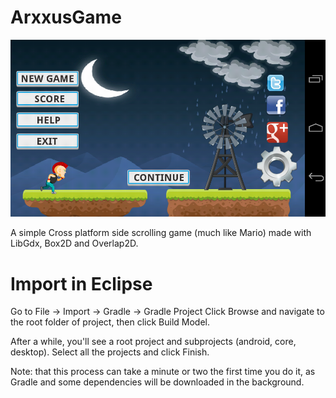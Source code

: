 # ArxxusGame

![image](https://raw.githubusercontent.com/wasimbeniwale/screenshots/master/1%20(2).png)

A simple Cross platform side scrolling game (much like Mario) made with LibGdx, Box2D and Overlap2D.

# Import in Eclipse
Go to File -> Import -> Gradle -> Gradle Project
Click Browse and navigate to the root folder of project, then click Build Model. 

After a while, you'll see a root project and subprojects (android, core, desktop). Select all the projects and click Finish. 

Note: that this process can take a minute or two the first time you do it, as Gradle and some dependencies will be downloaded in the background.
